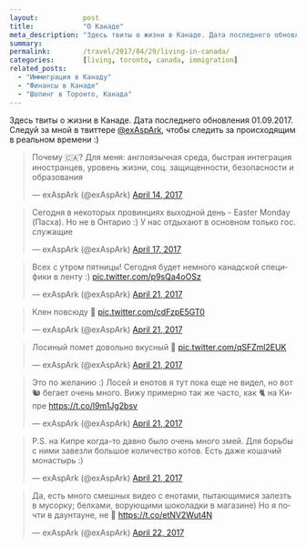 ```yaml
---
layout:           post
title:            "О Канаде"
meta_description: "Здесь твиты о жизни в Канаде. Дата последнего обновления 01.09.2017. Следуй за мной в твиттере @exAspArk, чтобы следить за происходящим в реальном времени :)"
summary:
permalink:        /travel/2017/04/29/living-in-canada/
categories:       [living, toronto, canada, immigration]
related_posts:
  - "Иммиграция в Канаду"
  - "Финансы в Канаде"
  - "Шопинг в Торонто, Канада"
---
```


Здесь твиты о жизни в Канаде. Дата последнего обновления 01.09.2017. Следуй за мной в твиттере [@exAspArk](https://twitter.com/exaspark), чтобы следить за происходящим в реальном времени :)

<script src="//platform.twitter.com/widgets.js" charset="utf-8"></script>

<blockquote class="twitter-tweet" data-lang="en" data-link-color="#0076df" data-align="center"><p lang="ru" dir="ltr">Почему 🇨🇦? Для меня: англоязычная среда, быстрая интеграция иностранцев, уровень жизни, соц. защищенности, безопасности и образования</p>&mdash; exAspArk (@exAspArk) <a href="https://twitter.com/exAspArk/status/852765130605568000">April 14, 2017</a></blockquote>
<blockquote class="twitter-tweet" data-lang="en" data-link-color="#0076df" data-align="center"><p lang="ru" dir="ltr">Сегодня в некоторых провинциях выходной день - Easter Monday (Пасха). Но не в Онтарио :) У нас отдыхают в основном только гос. служащие</p>&mdash; exAspArk (@exAspArk) <a href="https://twitter.com/exAspArk/status/853852520065708032">April 17, 2017</a></blockquote>
<blockquote class="twitter-tweet" data-lang="en" data-link-color="#0076df" data-align="center"><p lang="ru" dir="ltr">Всех с утром пятницы! Сегодня будет немного канадской специфики в ленту :) <a href="https://t.co/p9sQa4oOSz">pic.twitter.com/p9sQa4oOSz</a></p>&mdash; exAspArk (@exAspArk) <a href="https://twitter.com/exAspArk/status/855302058760519680">April 21, 2017</a></blockquote>
<blockquote class="twitter-tweet" data-lang="en" data-link-color="#0076df" data-align="center"><p lang="ru" dir="ltr">Клен повсюду 🍁 <a href="https://t.co/cdFzpE5GT0">pic.twitter.com/cdFzpE5GT0</a></p>&mdash; exAspArk (@exAspArk) <a href="https://twitter.com/exAspArk/status/855358467124670464">April 21, 2017</a></blockquote>
<blockquote class="twitter-tweet" data-lang="en" data-link-color="#0076df" data-align="center"><p lang="ru" dir="ltr">Лосиный помет довольно вкусный 💩 <a href="https://t.co/qSFZml2EUK">pic.twitter.com/qSFZml2EUK</a></p>&mdash; exAspArk (@exAspArk) <a href="https://twitter.com/exAspArk/status/855474713409335301">April 21, 2017</a></blockquote>
<blockquote class="twitter-tweet" data-lang="en" data-link-color="#0076df" data-align="center"><p lang="ru" dir="ltr">Это по желанию :) Лосей и енотов я тут пока еще не видел, но вот 🐿️ бегает очень много. Вижу примерно так же часто, как 🐈 на Кипре <a href="https://t.co/l9m1Jg2bsv">https://t.co/l9m1Jg2bsv</a></p>&mdash; exAspArk (@exAspArk) <a href="https://twitter.com/exAspArk/status/855552407295668224">April 21, 2017</a></blockquote>
<blockquote class="twitter-tweet" data-lang="en" data-link-color="#0076df" data-align="center" data-conversation="none"><p lang="ru" dir="ltr">P.S. на Кипре когда-то давно было очень много змей. Для борьбы с ними завезли большое количество котов. Есть даже кошачий монастырь :)</p>&mdash; exAspArk (@exAspArk) <a href="https://twitter.com/exAspArk/status/855553525279064064">April 21, 2017</a></blockquote>
<blockquote class="twitter-tweet" data-lang="en" data-link-color="#0076df" data-align="center"><p lang="ru" dir="ltr">Да, есть много смешных видео с енотами, пытающимися залезть в мусорку; белками, ворующими шоколадки в магазине) Но я почти в даунтауне, не 👀 <a href="https://t.co/etNV2Wut4N">https://t.co/etNV2Wut4N</a></p>&mdash; exAspArk (@exAspArk) <a href="https://twitter.com/exAspArk/status/855772448482111489">April 22, 2017</a></blockquote>
